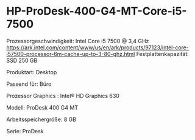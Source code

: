 # HP-ProDesk-400-G4-MT-Core-i5-7500
	
Prozessorgeschwindigkeit: Intel Core i5	7500 @ 3,4 GHz	https://ark.intel.com/content/www/us/en/ark/products/97123/intel-core-i57500-processor-6m-cache-up-to-3-80-ghz.html
Festplattenkapazität:	SSD 250 GB

Produktart:	Desktop

Passend für: Büro

Prozessor Graphics : Intel® HD Graphics 630 	

Modell:	ProDesk 400 G4 MT 

Arbeitsspeichergröße:	8 GB	

Serie:	ProDesk
